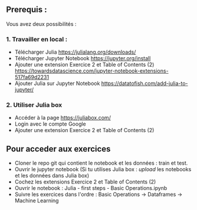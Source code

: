 ## Prerequis : 

Vous avez deux possibilités : 
### 1. Travailler en local : 
- Télécharger Julia https://julialang.org/downloads/
- Télécharger Jupyter Notebook https://jupyter.org/install 
- Ajouter une extension Exercice 2 et Table of Contents (2) https://towardsdatascience.com/jupyter-notebook-extensions-517fa69d2231
- Ajouter Julia sur Jupyter Notebook https://datatofish.com/add-julia-to-jupyter/
### 2. Utiliser Julia box 
- Accéder à la page https://juliabox.com/
- Login avec le compte Google
- Ajouter une extension Exercice 2 et Table of Contents (2)

## Pour acceder aux exercices
- Cloner le repo git qui contient le notebook et les données : train et test.
- Ouvrir le jupyter notebook (Si tu utilises Julia box : <em>upload</em> les notebooks et les données dans Julia box)
- Cochez les extensions Exercice 2 et Table of Contents (2)
- Ouvrir le notebook : Julia - first steps - Basic Operations.ipynb
- Suivre les exercices dans l'ordre : Basic Operations -> Dataframes -> Machine Learning
  
